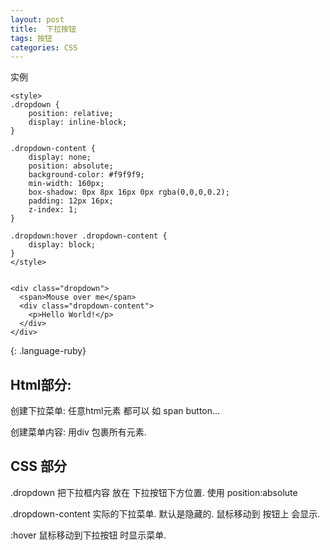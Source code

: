 ```yaml
---
layout: post
title:  下拉按钮
tags: 按钮
categories: CSS
---
```




实例
~~~
<style>
.dropdown {
    position: relative;
    display: inline-block;
}

.dropdown-content {
    display: none;
    position: absolute;
    background-color: #f9f9f9;
    min-width: 160px;
    box-shadow: 0px 8px 16px 0px rgba(0,0,0,0.2);
    padding: 12px 16px;
    z-index: 1;
}

.dropdown:hover .dropdown-content {
    display: block;
}
</style>


<div class="dropdown">
  <span>Mouse over me</span>
  <div class="dropdown-content">
    <p>Hello World!</p>
  </div>
</div>
~~~
{: .language-ruby}










## Html部分:

创建下拉菜单: 任意html元素 都可以 如 span button…

创建菜单内容: 用div 包裹所有元素.



## CSS 部分

.dropdown 
把下拉框内容 放在 下拉按钮下方位置.
使用 position:absolute



.dropdown-content
实际的下拉菜单.  默认是隐藏的.
鼠标移动到 按钮上 会显示.

:hover 鼠标移动到下拉按钮 时显示菜单.
